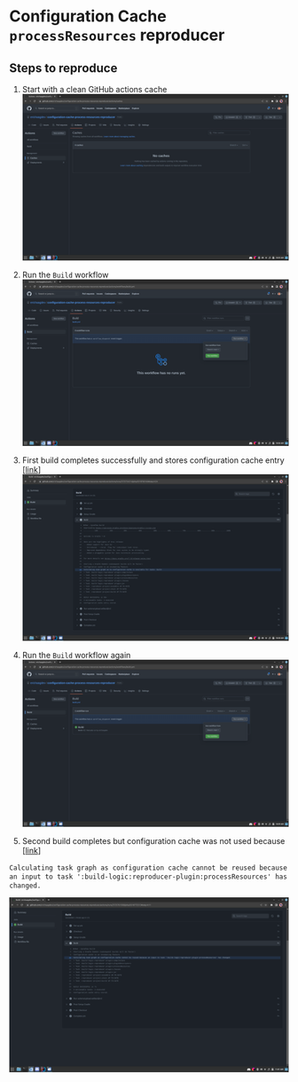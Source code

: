 # Configuration Cache `processResources` reproducer

## Steps to reproduce

1. Start with a clean GitHub actions cache
![img.png](assets/img.png)

2. Run the `Build` workflow
![img_1.png](assets/img_1.png)

3. First build completes successfully and stores configuration cache entry [[link](https://github.com/erichaagdev/configuration-cache-process-resources-reproducer/actions/runs/3725754214/jobs/6318760166#step:4:24)]
![img_2.png](assets/img_2.png)

4. Run the `Build` workflow again
![img_3.png](assets/img_3.png)

5. Second build completes but configuration cache was not used because [[link](https://github.com/erichaagdev/configuration-cache-process-resources-reproducer/actions/runs/3725761500/jobs/6318772513#step:4:11)]
```
Calculating task graph as configuration cache cannot be reused because an input to task ':build-logic:reproducer-plugin:processResources' has changed.
```
![img_4.png](assets/img_4.png)
